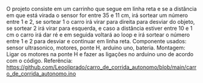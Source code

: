O projeto consiste em um carrinho que segue em linha reta e se a distância em que está virada o sensor for entre 35 e 11 cm, irá sortear um número entre 1 e 2, se sortear 1 o carro irá virar para direita para desviar do objeto, se sortear 2 irá virar para esquerda,
e caso a distância estiver entre 10 e 1 cm o carro irá dar ré e em seguida voltará ao loop e irá sortear o número entre 1 e 2 para desviar e continuar em linha reta.
Componente usados: sensor ultrasonico, motores, ponte H, arduino uno, bateria.
Montagem: Ligar os motores na ponte H e fazer as ligações no arduino uno de acordo com o código.
Referência: https://github.com/Leooliprado/carro_de_corrida_autonomo/blob/main/carro_de_corrida_autonomo.ino
